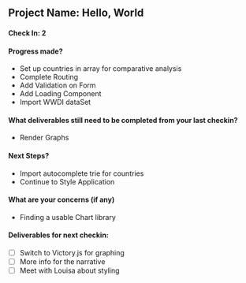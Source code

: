 ## Project Name: Hello, World

#### Check In: 2

#### Progress made?
* Set up countries in array for comparative analysis
* Complete Routing
* Add Validation on Form
* Add Loading Component
* Import WWDI dataSet 

#### What deliverables still need to be completed from your last checkin?
* Render Graphs

#### Next Steps?
* Import autocomplete trie for countries
* Continue to Style Application

#### What are your concerns (if any)
* Finding a usable Chart library

#### Deliverables for next checkin:

- [ ] Switch to Victory.js for graphing
- [ ] More info for the narrative
- [ ] Meet with Louisa about styling
